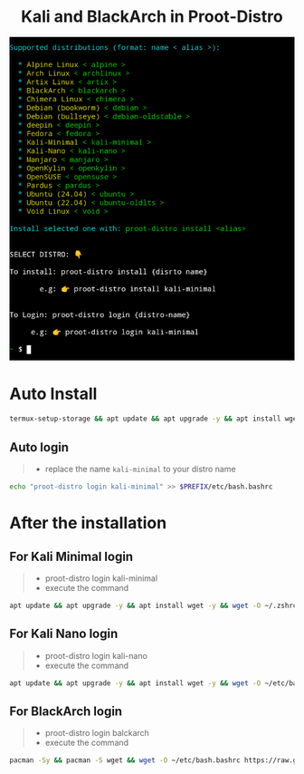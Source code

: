 <h1 align="center">Kali and BlackArch in Proot-Distro </h1>

<img src="https://github.com/xiv3r/termux-proot-distro/blob/main/installer/kali-proot.png">

# Auto Install
```sh
termux-setup-storage && apt update && apt upgrade -y && apt install wget -y && wget -qO- https://raw.githubusercontent.com/xiv3r/termux-proot-distro/refs/heads/main/config/installer.sh | sh
```

## Auto login
> - replace the name `kali-minimal` to your distro name
```sh
echo "proot-distro login kali-minimal" >> $PREFIX/etc/bash.bashrc
```

# After the installation 

## For Kali Minimal login
> - proot-distro login kali-minimal
> - execute the command
```sh
apt update && apt upgrade -y && apt install wget -y && wget -O ~/.zshrc https://raw.githubusercontent.com/xiv3r/termux-proot-distro/refs/heads/main/config/.zshrc && source ~/.zshrc
```
## For Kali Nano login
> - proot-distro login kali-nano
> - execute the command
```sh
apt update && apt upgrade -y && apt install wget -y && wget -O ~/etc/bash.bashrc https://raw.githubusercontent.com/xiv3r/termux-proot-distro/refs/heads/main/config/bash.bashrc && source ~/etc/bash.bashrc
```
## For BlackArch login
> - proot-distro login balckarch
> - execute the command 
```sh
pacman -Sy && pacman -S wget && wget -O ~/etc/bash.bashrc https://raw.githubusercontent.com/xiv3r/termux-proot-distro/refs/heads/main/config/blackarch.bashrc && source ~/etc/bash.bashrc && wget https://blackarch.org/strap.sh && chmod +x strap.sh && sh strap.sh && pacman -Sy
```
